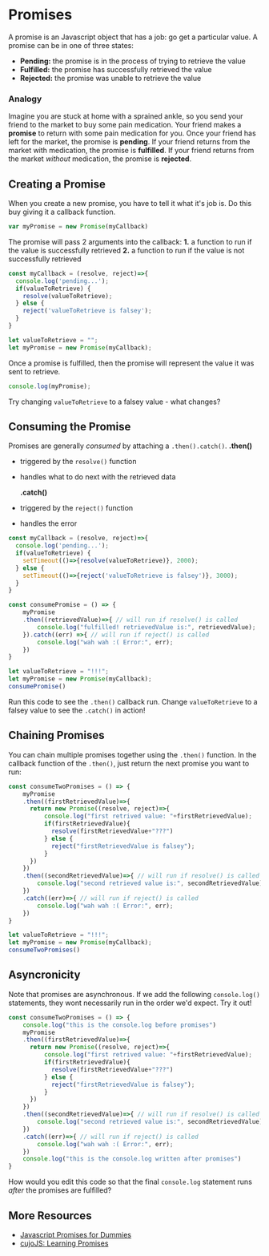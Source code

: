 # Promises

A promise is an Javascript object that has a job: go get a particular value. A promise can be in one of three states:

* **Pending:** the promise is in the process of trying to retrieve the value
* **Fulfilled:** the promise has successfully retrieved the value
* **Rejected:** the promise was unable to retrieve the value

### Analogy

Imagine you are stuck at home with a sprained ankle, so you send your friend to the market to buy some pain medication. Your friend makes a  **promise** to return with some pain medication for you. Once your friend has left for the market, the promise is **pending**. If your friend returns from the market with medication, the promise is **fulfilled**. If your friend returns from the market _without_ medication, the promise is **rejected**.

## Creating a Promise

When you create a new promise, you have to tell it what it's job is. Do this buy giving it a callback function.

```javascript
var myPromise = new Promise(myCallback)
```

The promise will pass 2 arguments into the callback: **1.** a function to run if the value is successfully retrieved **2.** a function to run if the value is not successfully retrieved

```javascript
const myCallback = (resolve, reject)=>{
  console.log('pending...');
  if(valueToRetrieve) {
    resolve(valueToRetrieve);
  } else {
    reject('valueToRetrieve is falsey');
  }
}

let valueToRetrieve = "";
let myPromise = new Promise(myCallback);
```

Once a promise is fulfilled, then the promise will represent the value it was sent to retrieve.

```javascript
console.log(myPromise);
```

Try changing `valueToRetrieve` to a falsey value - what changes?

## Consuming the Promise

Promises are generally _consumed_ by attaching a `.then().catch()`. **.then\(\)**

* triggered by the `resolve()` function
* handles what to do next with the retrieved data

  **.catch\(\)**

* triggered by the `reject()` function
* handles the error

```javascript
const myCallback = (resolve, reject)=>{
  console.log('pending...');
  if(valueToRetrieve) {
    setTimeout(()=>{resolve(valueToRetrieve)}, 2000);
  } else {
    setTimeout(()=>{reject('valueToRetrieve is falsey')}, 3000);
  }
}

const consumePromise = () => {
    myPromise
    .then((retrievedValue)=>{ // will run if resolve() is called
        console.log("fulfilled! retrievedValue is:", retrievedValue);
    }).catch((err) =>{ // will run if reject() is called
        console.log("wah wah :( Error:", err);
    })
}

let valueToRetrieve = "!!!";
let myPromise = new Promise(myCallback);
consumePromise()
```

Run this code to see the `.then()` callback run. Change `valueToRetrieve` to a falsey value to see the `.catch()` in action!

## Chaining Promises

You can chain multiple promises together using the `.then()` function. In the callback function of the `.then()`, just return the next promise you want to run:

```javascript
const consumeTwoPromises = () => {
    myPromise
    .then((firstRetrievedValue)=>{
      return new Promise((resolve, reject)=>{
          console.log("first retrived value: "+firstRetrievedValue);
          if(firstRetrievedValue){
            resolve(firstRetrievedValue+"???")
          } else {
            reject("firstRetrievedValue is falsey");
          }
      })
    })
    .then((secondRetrievedValue)=>{ // will run if resolve() is called
        console.log("second retrieved value is:", secondRetrievedValue);
    })
    .catch((err)=>{ // will run if reject() is called
        console.log("wah wah :( Error:", err);
    })
}

let valueToRetrieve = "!!!";
let myPromise = new Promise(myCallback);
consumeTwoPromises()
```

## Asyncronicity

Note that promises are asynchronous. If we add the following `console.log()` statements, they wont necessarily run in the order we'd expect. Try it out!

```javascript
const consumeTwoPromises = () => {
    console.log("this is the console.log before promises")
    myPromise
    .then((firstRetrievedValue)=>{
      return new Promise((resolve, reject)=>{
          console.log("first retrived value: "+firstRetrievedValue);
          if(firstRetrievedValue){
            resolve(firstRetrievedValue+"???")
          } else {
            reject("firstRetrievedValue is falsey");
          }
      })
    })
    .then((secondRetrievedValue)=>{ // will run if resolve() is called
        console.log("second retrieved value is:", secondRetrievedValue);
    })
    .catch((err)=>{ // will run if reject() is called
        console.log("wah wah :( Error:", err);
    })
    console.log("this is the console.log written after promises")
}
```

How would you edit this code so that the final `console.log` statement runs _after_ the promises are fulfilled?

## More Resources

* [Javascript Promises for Dummies](https://scotch.io/tutorials/javascript-promises-for-dummies)
* [cujoJS: Learning Promises](http://know.cujojs.com/tutorials/promises/)

